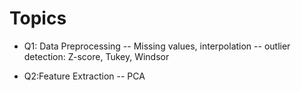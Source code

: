 # Topics

- Q1: Data Preprocessing
-- Missing values, interpolation
-- outlier detection: Z-score, Tukey, Windsor

- Q2:Feature Extraction
-- PCA

